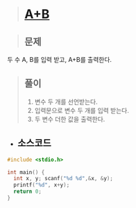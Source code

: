 > # [A+B](https://www.acmicpc.net/problem/1000)

> ## 문제
  두 수 A, B를 입력 받고, A+B를 출력한다.

> ## 풀이
>1. 변수 두 개를 선언받는다.
>2. 입력문으로 변수 두 개를 입력 받는다.
>3. 두 변수 더한 값을 출력한다.

* ## 소스코드 
```c
#include <stdio.h>

int main() {
  int x, y; scanf("%d %d",&x, &y);
  printf("%d", x+y);
  return 0;
}
```
